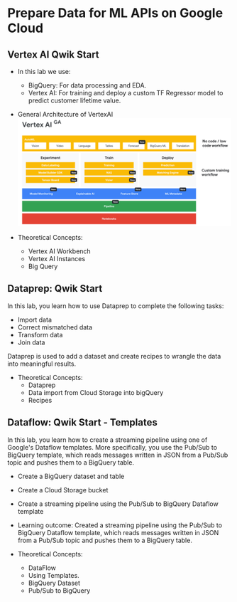 # Prepare Data for ML APIs on Google Cloud
## Vertex  AI Qwik Start

- In this lab we use:
    - BigQuery: For data processing and EDA.
    - Vertex AI: For training and deploy a custom TF Regressor model to predict customer lifetime value.

- General Architecture of VertexAI
![alt text](image-3.png)

- Theoretical Concepts: 
    * Vertex AI Workbench
    * Vertex AI Instances
    * Big Query

## Dataprep: Qwik Start

In this lab, you learn how to use Dataprep to complete the following tasks:

- Import data
- Correct mismatched data
- Transform data
- Join data

Dataprep is used to add a dataset and create recipes to wrangle the data into meaningful results.

- Theoretical Concepts:
    * Dataprep
    * Data import from Cloud Storage into bigQuery
    * Recipes

## Dataflow: Qwik Start - Templates

In this lab, you learn how to create a streaming pipeline using one of Google's Dataflow templates. More specifically, you use the Pub/Sub to BigQuery template, which reads messages written in JSON from a Pub/Sub topic and pushes them to a BigQuery table.
- Create a BigQuery dataset and table
- Create a Cloud Storage bucket
- Create a streaming pipeline using the Pub/Sub to BigQuery Dataflow template

- Learning outcome: Created a streaming pipeline using the Pub/Sub to BigQuery Dataflow template, which reads messages written in JSON from a Pub/Sub topic and pushes them to a BigQuery table.

- Theoretical Concepts:
    * DataFlow
    * Using Templates.
    * BigQuery Dataset
    * Pub/Sub to BigQuery